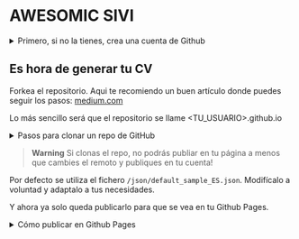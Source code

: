# AWESOMIC SIVI

<details>
    <summary>Primero, si no la tienes, crea una cuenta de Github</summary>

## Registrar una nueva cuenta GitHub

GitHub ofrece cuentas personales para individuos y organizaciones para equipos de personas que trabajan juntos.

Puedes crear una cuenta personal, lo cual funciona como tu identidad en GitHub.com o una organización, la cual permite cuentas personales múltiples para colaborar en varios proyectos. Para más información sobre los tipos de cuenta, consulta "Tipos de cuentas de GitHub".

Cuando creas una cuenta personal o de organización, debes seleccionar un plan de facturación para ella. Para obtener más información, vea «Productos de GitHub».

### Registrarse para una cuenta nueva

1. Si quieres crear una cuenta personal nueva, asegúrate de haber cerrado sesión en GitHub.
2. Vaya a la página de precios de GitHub.
3. Lea la información acerca de los diferentes productos y suscripciones que GitHub ofrece y, después, haga clic en el botón actualizar de la suscripción que quiere elegir.
4. Sigue las indicaciones para crear tu cuenta personal o de organización.

#### Pasos siguientes

1. "Verificar tu dirección de correo electrónico",
Puedes verificar tu dirección de correo electrónico después de registrarte con una cuenta nueva o cuando agregas una dirección de correo electrónico nueva. Si una dirección de correo electrónico no es válida para el envío o devuelve correos, quedará como no verificada.
2. "Crear una cuenta empresarial" en la documentación de GitHub Enterprise Cloud
3. GitHub public roadmap en el repositorio github/roadmap

</details>

## Es hora de generar tu CV

Forkea el repositorio. Aqui te recomiendo un buen artículo donde puedes seguir los pasos: [medium.com](https://medium.com/@6unpnp/fork-a-github-repository-and-deploy-its-github-pages-site-d55dc53988d)

Lo más sencillo será que el repositorio se llame <TU_USUARIO>.github.io

<details>
    <summary>Pasos para clonar un repo de GitHub</summary>

1. Para poder generar el CV clona nuestro repositorio en tu cuenta. En la pestaña <> Code abre el desplegable.
Elige el protocolo SSH y clona en tu sistema para manejo de repositorios, como SourceTree.
![github_capture_00](/img/github_capture_00.png)
2. En el sistema abre la pestaña clone, pega la ruta. Puedes cambiar el nombre y elegir la ruta, recomendación- elige el nombre de la carpeta con el nombre del repositorio y así podrás seguir fácilmente los ficheros.
3. Una vez clonado el repositorio abre tu editor de código (ejemplo - Visual Studio Code) y busca tu carpeta. Ya podrás ver todos los ficheros y trabajar en el json.
4. Incorpora tus datos y valida el json con [jsonlint.com](https://www.jsonlint.com/).
El validador te mostrará los posibles errores si aparecen en alguna línea del código, podrás solucionarlo fácilmente, los errores más comunes son esrrores de sangría, matriz no incluida o sin coma.
5. Una vez validado el json lo podrás visualizar con el GitHub Pages y en el sitio web donde se publicará.

</details>

> **Warning**
> Si clonas el repo, no podrás publiar en tu página a menos que cambies el remoto y publiques en tu cuenta!

Por defecto se utiliza el fichero ```/json/default_sample_ES.json```. Modifícalo a voluntad y adaptalo a tus necesidades.

Y ahora ya solo queda publicarlo para que se vea en tu Github Pages.

<details>
    <summary>Cómo publicar en Github Pages</summary>

1.- Crear un nuevo repositorio
![imagen](/img/imagen1.jpg)

2.- Escribe username.github.io --> cambie username por su nombre de usuario de GitHub.
![imagen](/img/imagen2.jpg)

3.- En configuración accede al apartado de Pages.

![imagen](/img/imagen3_1.jpg)

![imagen](/img/imagen3_2.jpg)

4.- En compilación e implementación, en "Origen", seleccione Implementar desde una rama.

![imagen](/img/imagen4.jpg)

5.- En rama seleccione un origen de publicación.
En el dominio escribe username.github.io --> cambiendo "username" por tu nombre de usuario de GitHub.

![imagen](/img/imagen5.jpg)

6.- Visite username.github.io para ver su sitio web. Esto puede tardar unos minutos.

![imagen](/img/imagen6_1.jpg)

![imagen](/img/imagen6_2.jpg)

</details>
